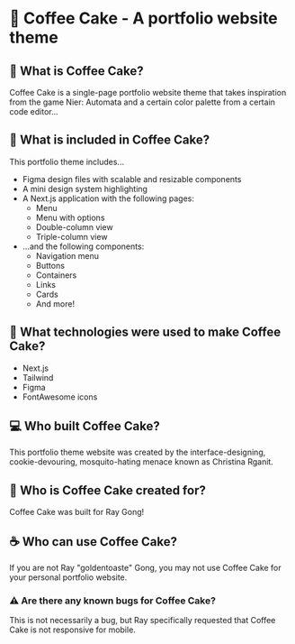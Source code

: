 # :cake: Coffee Cake - A portfolio website theme

## :thinking: What is Coffee Cake?
Coffee Cake is a single-page portfolio website theme that takes inspiration from the game Nier: Automata and a certain color palette from a certain code editor...

## :open_file_folder: What is included in Coffee Cake?
This portfolio theme includes...
- Figma design files with scalable and resizable components
- A mini design system highlighting
- A Next.js application with the following pages:
  * Menu
  * Menu with options
  * Double-column view
  * Triple-column view
- ...and the following components:
  * Navigation menu
  * Buttons
  * Containers
  * Links
  * Cards
  * And more!

## :hammer: What technologies were used to make Coffee Cake?
- Next.js
- Tailwind
- Figma
- FontAwesome icons

## :computer: Who built Coffee Cake? 
This portfolio theme website was created by the interface-designing, cookie-devouring, mosquito-hating menace known as Christina Rganit. 

## :rat: Who is Coffee Cake created for?
Coffee Cake was built for Ray Gong!

## :coffee: Who can use Coffee Cake?
If you are not Ray "goldentoaste" Gong, you may not use Coffee Cake for your personal portfolio website.

### :warning: Are there any known bugs for Coffee Cake?
This is not necessarily a bug, but Ray specifically requested that Coffee Cake is not responsive for mobile.
